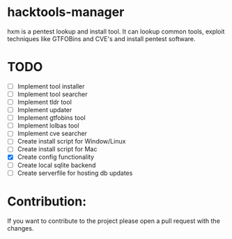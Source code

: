 # hacktools-manager
hxm is a pentest lookup and install tool. It can lookup common tools, exploit techniques like GTFOBins and CVE's and install pentest software.


# TODO

- [ ] Implement tool installer
- [ ] Implement tool searcher
- [ ] Implement tldr tool
- [ ] Implement updater
- [ ] Implement gtfobins tool
- [ ] Implement lolbas tool
- [ ] Implement cve searcher
- [ ] Create install script for Window/Linux
- [ ] Create install script for Mac
- [X] Create config functionality
- [ ] Create local sqlite backend
- [ ] Create serverfile for hosting db updates

# Contribution:

If you want to contribute to the project please open a pull request with the changes.
